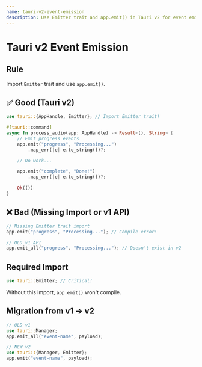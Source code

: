 ```yaml
---
name: tauri-v2-event-emission
description: Use Emitter trait and app.emit() in Tauri v2 for event emission, not emit_all() from v1.
---
```


# Tauri v2 Event Emission

## Rule
Import `Emitter` trait and use `app.emit()`.

## ✅ Good (Tauri v2)
```rust
use tauri::{AppHandle, Emitter}; // Import Emitter trait!

#[tauri::command]
async fn process_audio(app: AppHandle) -> Result<(), String> {
    // Emit progress events
    app.emit("progress", "Processing...")
        .map_err(|e| e.to_string())?;

    // Do work...

    app.emit("complete", "Done!")
        .map_err(|e| e.to_string())?;

    Ok(())
}
```

## ❌ Bad (Missing Import or v1 API)
```rust
// Missing Emitter trait import
app.emit("progress", "Processing..."); // Compile error!

// OLD v1 API
app.emit_all("progress", "Processing..."); // Doesn't exist in v2
```

## Required Import
```rust
use tauri::Emitter; // Critical!
```

Without this import, `app.emit()` won't compile.

## Migration from v1 → v2
```rust
// OLD v1
use tauri::Manager;
app.emit_all("event-name", payload);

// NEW v2
use tauri::{Manager, Emitter};
app.emit("event-name", payload);
```
